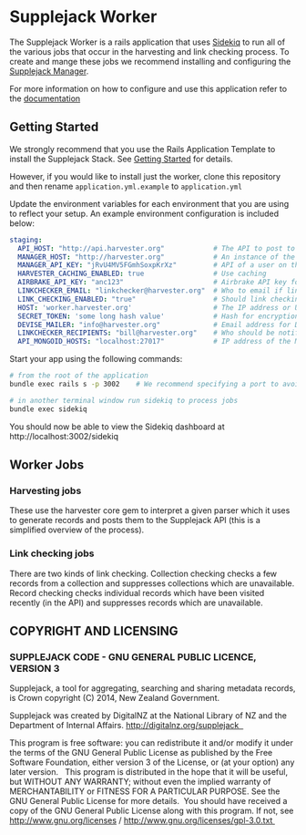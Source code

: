 # Supplejack Worker

The Supplejack Worker is a rails application that uses [Sidekiq](http://sidekiq.org/) to run all of the various jobs that occur in the harvesting and link checking process. To create and mange these jobs we recommend installing and configuring the [Supplejack Manager](https://github.com/DigitalNZ/supplejack_manager).

For more information on how to configure and use this application refer to the [documentation](http://digitalnz.github.io/supplejack)

## Getting Started

We strongly recommend that you use the Rails Application Template to install the Supplejack Stack. See [Getting Started](http://digitalnz.github.io/supplejack/start/install-setup.html) for details.

However, if you would like to install just the worker, clone this repository and then rename `application.yml.example` to `application.yml`

Update the environment variables for each environment that you are using to reflect your setup. An example environment configuration is included below:

```yaml
staging:
  API_HOST: "http://api.harvester.org"            # The API to post to 
  MANAGER_HOST: "http://harvester.org"            # An instance of the Supplejack Manager
  MANAGER_API_KEY: "jRvU4MV5FGmhSoxpKrXz"         # API of a user on the Supplejack Manager
  HARVESTER_CACHING_ENABLED: true                 # Use caching 
  AIRBRAKE_API_KEY: "anc123"                      # Airbrake API key for error tracking
  LINKCHECKER_EMAIL: "linkchecker@harvester.org"  # Who to email if link checking fails
  LINK_CHECKING_ENABLED: "true"                   # Should link checking be enabled?
  HOST: 'worker.harvester.org'                    # The IP address or URL of this app
  SECRET_TOKEN: 'some long hash value'            # Hash for encryption
  DEVISE_MAILER: "info@harvester.org"             # Email address for Devise to use
  LINKCHECKER_RECIPIENTS: "bill@harvester.org"    # Who should be notified about link checking results 
  API_MONGOID_HOSTS: "localhost:27017"            # IP address of the Mongo instance for your API. Can be multiple values
```

Start your app using the following commands:

```bash 
# from the root of the application
bundle exec rails s -p 3002    # We recommend specifying a port to avoid conficts if you are using any other Supplejack apps

# in another terminal window run sidekiq to process jobs
bundle exec sidekiq
```

You should now be able to view the Sidekiq dashboard at http://localhost:3002/sidekiq

## Worker Jobs
### Harvesting jobs
These use the harvester core gem to interpret a given parser which it uses to generate records and posts them to the Supplejack API (this is a simplified overview of the process).

### Link checking jobs 
There are two kinds of link checking. Collection checking checks a few records from a collection and suppresses collections which are unavailable. Record checking checks individual records which have been visited recently (in the API) and suppresses records which are unavailable.

## COPYRIGHT AND LICENSING  

### SUPPLEJACK CODE - GNU GENERAL PUBLIC LICENCE, VERSION 3  

Supplejack, a tool for aggregating, searching and sharing metadata records, is Crown copyright (C) 2014, New Zealand Government. 

Supplejack was created by DigitalNZ at the National Library of NZ and the Department of Internal Affairs. http://digitalnz.org/supplejack  

This program is free software: you can redistribute it and/or modify it under the terms of the GNU General Public License as published by the Free Software Foundation, either version 3 of the License, or (at your option) any later version.   This program is distributed in the hope that it will be useful, but WITHOUT ANY WARRANTY; without even the implied warranty of MERCHANTABILITY or FITNESS FOR A PARTICULAR PURPOSE. See the GNU General Public License for more details.  You should have received a copy of the GNU General Public License along with this program. If not, see http://www.gnu.org/licenses / http://www.gnu.org/licenses/gpl-3.0.txt 
